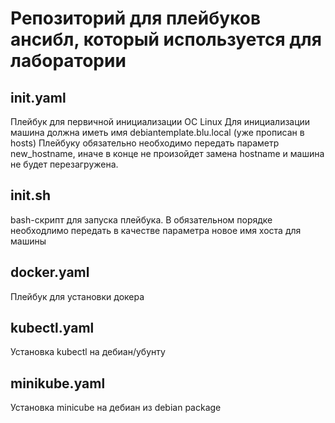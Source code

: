 # Репозиторий для плейбуков ансибл, который используется для лаборатории

## init.yaml
Плейбук для первичной инициализации ОС Linux
Для инициализации машина должна иметь имя debiantemplate.blu.local (уже прописан в hosts)
Плейбуку обязательно необходимо передать параметр new_hostname, иначе в конце не произойдет замена hostname и машина не будет перезагружена.

## init.sh
bash-скрипт для запуска плейбука. В обязательном порядке необходлимо передать в качестве параметра новое имя хоста для машины

## docker.yaml
Плейбук для установки докера

## kubectl.yaml
Установка kubectl на дебиан/убунту

## minikube.yaml
Установка minicube на дебиан из debian package

